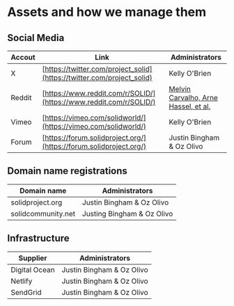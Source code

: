 # Assets and how we manage them

## Social Media


| Accout  | Link                                                                   | Administrators |
| ------- | ---------------------------------------------------------------------- | -------------- |
| X       | [https://twitter.com/project_solid](https://twitter.com/project_solid) | Kelly O'Brien  |
| Reddit  | [https://www.reddit.com/r/SOLID/](https://www.reddit.com/r/SOLID/)     | [Melvin Carvalho, Arne Hassel, et al.](https://www.reddit.com/r/SOLID/about/moderators/) |
| Vimeo   | [https://vimeo.com/solidworld/](https://vimeo.com/solidworld/)         | Kelly O'Brien  |
| Forum   | [https://forum.solidproject.org/](https://forum.solidproject.org/)     | Justin Bingham & Oz Olivo |

## Domain name registrations

| Domain name | Administrators |
| ----------- | -------------- |
| solidproject.org | Justin Bingham & Oz Olivo |
| solidcommunity.net | Justing Bingham & Oz Olivo |

## Infrastructure

| Supplier | Administrators |
| -------- | -------------- |
| Digital Ocean | Justin Bingham & Oz Olivo |
| Netlify | Justin Bingham & Oz Olivo |
| SendGrid | Justin Bingham & Oz Olivo |


